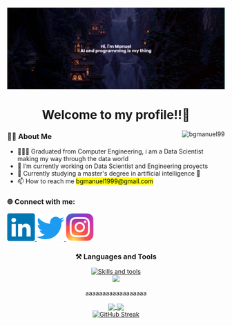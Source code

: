 [![Banner](https://github.com/bgmanuel99/bgmanuel99/blob/main/banner.png)](https://liyasthomas.github.io/banner/)

<h1 align=center>Welcome to my profile!!👋</h1>
<img align=right src="https://komarev.com/ghpvc/?username=bgmanuel99&color=blueviolet&style=flat&label=Visitors&abbreviated=true" alt="bgmanuel99"/>

<h3>🧑‍💻 About Me</h3>
<ul>
  <li>👨🏻‍🎓 Graduated from Computer Engineering, i am a Data Scientist making my way through the data world</li>
  <li>🔭 I’m currently working on Data Scientist and Engineering proyects</li>
  <li>🌱 Currently studying a master's degree in artificial intelligence 🔬</li>
  <li>📫 How to reach me <mark>bgmanuel1999@gmail.com</mark></li>
</ul>

<h3 align="left">🌐 Connect with me:</h3>
<p align="left">
  <a href="https://www.linkedin.com/in/mbg99" target="_blank">
    <img src="https://raw.githubusercontent.com/CLorant/readme-social-icons/main/large/filled/linkedin.svg" alt="LinkedIn">
  </a>
  </a>
  <a href="https://twitter.com/bgmanu99" target="_blank">
    <img src="https://raw.githubusercontent.com/CLorant/readme-social-icons/main/large/filled/twitter.svg" alt="YouTube">
  </a>
  <a href="https://www.instagram.com/bgmanuel99" target="_blank">
    <img src="https://raw.githubusercontent.com/CLorant/readme-social-icons/main/large/filled/instagram.svg" alt="Instagram">
  </a>
</p>

<h3 align="center">⚒️ Languages and Tools</h3>
<div align="center">
  <a href="https://skillicons.dev">
    <img src="https://skillicons.dev/icons?i=python,java,c,cpp,scala,opencv,sklearn,tensorflow,arduino,git,github,gitlab,cmake,vscode,eclipse,qt,visualstudio,anaconda,ubuntu,unity&perline=10" alt="Skills and tools"/>
  </a>
</div>

<div align="center" rows=1>
  <a href="https://github.com/ryo-ma/github-profile-trophy">
    <img src="https://github-profile-trophy.vercel.app/?username=bgmanuel99&theme=juicyfresh&row=3&column=3&margin-w=15&margin-h=15&rank=SSS,SS,S,AAA,AA,A,B,C"/>
  </a>
  <p>aaaaaaaaaaaaaaaaaa</p>
</div>

<div align=center>
  <div>
    <a href="https://github.com/anuraghazra/github-readme-stats">
      <img align=center height=175 src="https://github-readme-stats.vercel.app/api/top-langs/?username=bgmanuel99&layout=compact">
    </a>
    <a href="https://github.com/anuraghazra/github-readme-stats">
      <img align=center height=175 src="https://github-readme-stats.vercel.app/api?username=bgmanuel99&show_icons=true&theme=tokyonight"/>
    </a>
  </div>
  <div>
    <a href="https://git.io/streak-stats">
      <img src="https://github-readme-streak-stats.herokuapp.com?user=bgmanuel99&theme=shadow-purple&hide_border=true&date_format=j%20M%5B%20Y%5D" alt="GitHub Streak"/>
    </a>
  </div>
</div>
